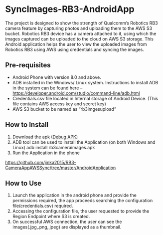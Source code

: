 # SyncImages-RB3-AndroidApp

The project is designed to show the strength of Qualcomm’s Robotics RB3 camera feature by capturing photos and uploading them to the AWS S3 bucket. Robotics RB3 device has a camera attached to it, using which the images captured can be uploaded to the cloud on AWS S3 storage. This Android application helps the user to view the uploaded images from Robotics RB3 using AWS using credentials and syncing the images.

## Pre-requisites
* Android Phone with version 8.0 and above.
* ADB installed in the Windows/ Linux system. Instructions to install ADB in the system can be found here – https://developer.android.com/studio/command-line/adb.html
* Credentials.csv file located in Internal storage of Android Device. (This file contains AWS access key and secret key)
* AWS S3 bucket to be named as “rb3imgesupload”


## How to Install
1. Download the apk [(Debug APK)](https://github.com/jinka2015/RB3-CameraAppAWSSync/tree/master/AndroidApplication/Outputs/rb3cameraimages.apk)
2. ADB tool can be used to install the Application (on both Windows and Linux) adb install rb3cameraimages.apk
3. Run the Application in the phone


https://github.com/jinka2015/RB3-CameraAppAWSSync/tree/master/AndroidApplication

## How to Use
1. Launch the application in the android phone and provide the permissions required, the app proceeds searching the configuration file(credentials.csv) required.
2. Accessing the configuration file, the user requested to provide the Region Endpoint where S3 is created.
3. On successful AWS connection, the user can see the images(.jpg,.png,.jpeg) are displayed as a thumbnail.
